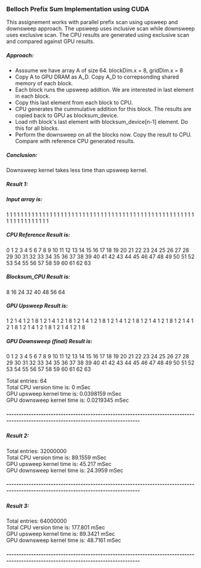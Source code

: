 ### Belloch Prefix Sum Implementation using CUDA
  
This assignement works with parallel prefix scan using upsweep and downsweep approach. The upsweep uses inclusive scan while downsweep uses exclusive scan. The CPU results are generated using exclusive scan and compared against GPU results.

#####  Approach:
- Asssume we have array A of size 64. blockDim.x = 8, gridDim.x = 8 
- Copy A to GPU DRAM as A_D. Copy A_D to correpsonding shared memory of each block.
- Each block runs the upsweep addtion. We are interested in last element in each block.
- Copy this last element from each block to CPU. 
- CPU generates the cummulative addition for this block. The results are copied back to GPU as blocksum_device.
- Load nth block's last element with blocksum_device[n-1] element. Do this for all blocks.
- Perform the downsweep on all the blocks now. Copy the result to CPU. Compare with reference CPU generated results.

##### Conclusion:
Downsweep kernel takes less time than upsweep kernel. 

##### Result 1:

##### Input array is: 
1 1 1 1 1 1 1 1 1 1 1 1 1 1 1 1 1 1 1 1 1 1 1 1 1 1 1 1 1 1 1 1 1 1 1 1 1 1 1 1 1 1 1 1 1 1 1 1 1 1 1 1 1 1 1 1 1 1 1 1 1 1 1 1 
##### CPU Reference Result is: 
0 1 2 3 4 5 6 7 8 9 10 11 12 13 14 15 16 17 18 19 20 21 22 23 24 25 26 27 28 29 30 31 32 33 34 35 36 37 38 39 40 41 42 43 44 45 46 47 48 49 50 51 52 53 54 55 56 57 58 59 60 61 62 63 
##### Blocksum_CPU Result is: 
8 16 24 32 40 48 56 64 
##### GPU Upsweep Result is: 
1 2 1 4 1 2 1 8 1 2 1 4 1 2 1 8 1 2 1 4 1 2 1 8 1 2 1 4 1 2 1 8 1 2 1 4 1 2 1 8 1 2 1 4 1 2 1 8 1 2 1 4 1 2 1 8 1 2 1 4 1 2 1 8 
##### GPU Downsweep (final) Result is:
0 1 2 3 4 5 6 7 8 9 10 11 12 13 14 15 16 17 18 19 20 21 22 23 24 25 26 27 28 29 30 31 32 33 34 35 36 37 38 39 40 41 42 43 44 45 46 47 48 49 50 51 52 53 54 55 56 57 58 59 60 61 62 63 

Total entries: 64\
Total CPU version time is: 0 mSec \
GPU upsweep kernel time is: 0.0398159 mSec \
GPU downsweep kernel time is: 0.0219345 mSec 

##### ----------------------------------------------------------------------------------------------------------------------------------
##### Result 2:

Total entries: 32000000 \
Total CPU version time is: 89.1559 mSec \
GPU upsweep kernel time is: 45.217 mSec \
GPU downsweep kernel time is: 24.3959 mSec 

##### ----------------------------------------------------------------------------------------------------------------------------------

##### Result 3:

Total entries: 64000000\
Total CPU version time is: 177.801 mSec \
GPU upsweep kernel time is: 89.3421 mSec \
GPU downsweep kernel time is: 48.7161 mSec 

##### ----------------------------------------------------------------------------------------------------------------------------------
